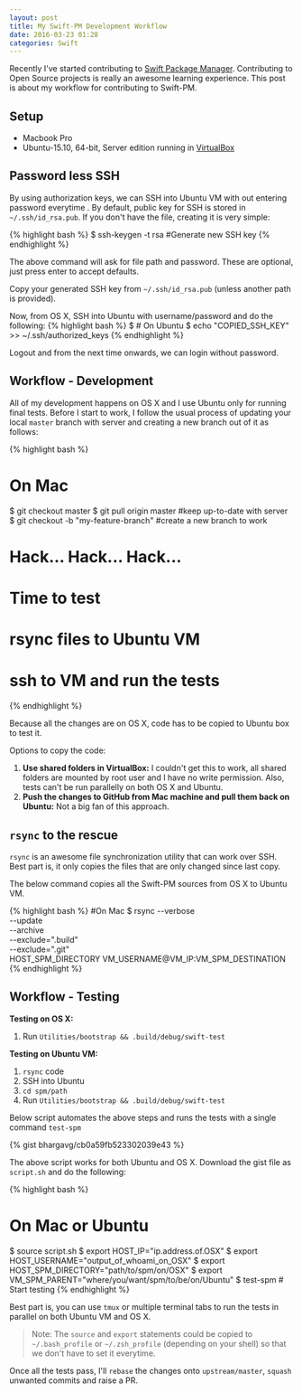 ```yaml
---
layout: post
title: My Swift-PM Development Workflow
date: 2016-03-23 01:28
categories: Swift
---
```


Recently I've started contributing to [Swift Package Manager](https://github.com/apple/swift-package-manager/). Contributing to Open Source projects is really an awesome learning experience. This post is about my workflow for contributing to Swift-PM.

## Setup
- Macbook Pro
- Ubuntu-15.10, 64-bit, Server edition running in [VirtualBox](https://www.virtualbox.org)

## Password less SSH
By using authorization keys, we can SSH into Ubuntu VM with out entering password everytime . By default, public key for SSH is stored in `~/.ssh/id_rsa.pub`. If you don't have the file, creating it is very simple:

{% highlight bash %}
$ ssh-keygen -t rsa   #Generate new SSH key
{% endhighlight %}

The above command will ask for file path and password. These are optional, just press enter to accept defaults.

Copy your generated SSH key from `~/.ssh/id_rsa.pub` (unless another path is provided).

Now, from OS X, SSH into Ubuntu with username/password and do the following:
{% highlight bash %}
$ # On Ubuntu
$ echo "COPIED_SSH_KEY" >> ~/.ssh/authorized_keys
{% endhighlight %}

Logout and from the next time onwards, we can login without password.

## Workflow - Development
All of my development happens on OS X and I use Ubuntu only for running final tests. Before I start to work, I follow the usual process of updating your local `master` branch with server and creating a new branch out of it as follows:

{% highlight bash %}
# On Mac
$ git checkout master
$ git pull origin master  #keep up-to-date with server
$ git checkout -b "my-feature-branch"  #create a new branch to work
# Hack... Hack... Hack...
# Time to test
# rsync files to Ubuntu VM
# ssh to VM and run the tests
{% endhighlight %}

Because all the changes are on OS X, code has to be copied to Ubuntu box to test it.

Options to copy the code:

1. **Use shared folders in VirtualBox:** I couldn't get this to work, all shared folders are mounted by root user and I have no write permission. Also, tests can't be run parallelly on both OS X and Ubuntu.
2. **Push the changes to GitHub from Mac machine and pull them back on Ubuntu:** Not a big fan of this approach.

## `rsync` to the rescue

`rsync` is an awesome file synchronization utility that can work over SSH. Best part is, it only copies the files that are only changed since last copy.

The below command copies all the Swift-PM sources from OS X to Ubuntu VM.

{% highlight bash %}
#On Mac
$ rsync --verbose \
        --update  \
        --archive \
        --exclude=".build"  \
        --exclude=".git"    \
        HOST_SPM_DIRECTORY 
        VM_USERNAME@VM_IP:VM_SPM_DESTINATION
{% endhighlight %}

## Workflow - Testing

**Testing on OS X:**

1. Run `Utilities/bootstrap && .build/debug/swift-test`

**Testing on Ubuntu VM:**

1. `rsync` code
2. SSH into Ubuntu
3. `cd spm/path`
2. Run `Utilities/bootstrap && .build/debug/swift-test`

Below script automates the above steps and runs the tests with a single command `test-spm`

{% gist bhargavg/cb0a59fb523302039e43 %}

The above script works for both Ubuntu and OS X. Download the gist file as `script.sh` and do the following:

{%  highlight bash %}
# On Mac or Ubuntu
$ source script.sh
$ export HOST_IP="ip.address.of.OSX"
$ export HOST_USERNAME="output_of_whoami_on_OSX"
$ export HOST_SPM_DIRECTORY="path/to/spm/on/OSX"
$ export VM_SPM_PARENT="where/you/want/spm/to/be/on/Ubuntu"
$ test-spm   # Start testing
{% endhighlight %}

Best part is, you can use `tmux` or multiple terminal tabs to run the tests in parallel on both Ubuntu VM and OS X.

> Note: The `source` and `export` statements could be copied to `~/.bash_profile` or `~/.zsh_profile` (depending on your shell) so that we don't have to set it everytime.

Once all the tests pass, I'll `rebase` the changes onto `upstream/master`, `squash` unwanted commits and raise a PR.
